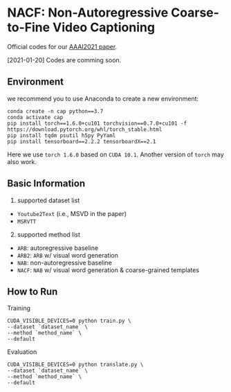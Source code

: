 # NACF: Non-Autoregressive Coarse-to-Fine Video Captioning
Official codes for our [AAAI2021 paper](https://arxiv.org/abs/1911.12018).

[2021-01-20] Codes are comming soon.

## Environment
we recommend you to use Anaconda to create a new environment:
```
conda create -n cap python==3.7
conda activate cap
pip install torch==1.6.0+cu101 torchvision==0.7.0+cu101 -f https://download.pytorch.org/whl/torch_stable.html
pip install tqdm psutil h5py PyYaml
pip install tensorboard==2.2.2 tensorboardX==2.1
```
Here we use `torch 1.6.0` based on `CUDA 10.1`. Another version of `torch` may also work.


## Basic Information
1. supported dataset list
- `Youtube2Text` (i.e., MSVD in the paper)
- `MSRVTT`

2. supported method list
- `ARB`: autoregressive baseline
- `ARB2`: `ARB` w/ visual word generation 
- `NAB`: non-autoregressive baseline
- `NACF`: `NAB` w/ visual word generation & coarse-grained templates

## How to Run
Training
```
CUDA_VISIBLE_DEVICES=0 python train.py \
--dataset `dataset_name` \
--method `method_name` \
--default
```

Evaluation
```
CUDA_VISIBLE_DEVICES=0 python translate.py \
--dataset `dataset_name` \
--method `method_name` \
--default
```

